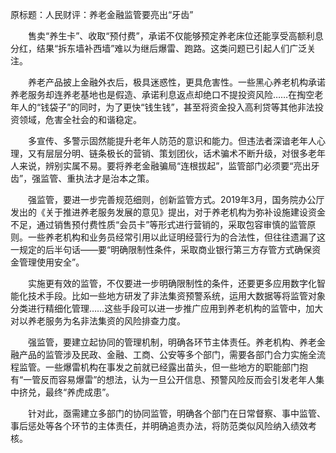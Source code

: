 原标题：人民财评：养老金融监管要亮出“牙齿”

　　售卖“养生卡”、收取“预付费”，承诺不仅能够预定养老床位还能享受高额利息分红，结果“拆东墙补西墙”难以为继后爆雷、跑路。这类问题已引起人们广泛关注。

　　养老产品披上金融外衣后，极具迷惑性，更具危害性。一些黑心养老机构承诺养老服务却连养老基地也是假造、承诺利息返点却绝口不提投资风险……在掏空老年人的“钱袋子”的同时，为了更快“钱生钱”，甚至将资金投入高利贷等其他非法投资领域，危害全社会的和谐稳定。

　　多宣传、多警示固然能提升老年人防范的意识和能力。但违法者深谙老年人心理，又有层层分明、链条极长的营销、策划团伙，话术骗术不断升级，对很多老年人来说，辨别实属不易。要将养老金融骗局“连根拔起”，监管部门必须要“亮出牙齿”，强监管、重执法才是治本之策。

　　强监管，要进一步完善规范细则，创新监管方式。2019年3月，国务院办公厅发出的《关于推进养老服务发展的意见》提出，对于养老机构为弥补设施建设资金不足，通过销售预付费性质“会员卡”等形式进行营销的，采取包容审慎的监管原则。一些养老机构和业务员经常引用以此证明经营行为的合法性，但往往遗漏了这一规定的后半句话——要“明确限制性条件，采取商业银行第三方存管方式确保资金管理使用安全”。

　　实施更有效的监管，不仅要进一步明确限制性的条件，还要更多应用数字化智能化技术手段。比如一些地方研发了非法集资预警系统，运用大数据等将监管对象分类进行精细化管理……这些手段可以进一步推广应用到养老机构的监管中，加大对以养老服务为名非法集资的风险排查力度。

　　强监管，要建立起协同的管理机制，明确各环节主体责任。养老机构、养老金融产品的监管涉及民政、金融、工商、公安等多个部门，需要各部门合力实施全流程监管。一些爆雷机构在事发之前就已经露出苗头，但一些地方的职能部门抱有“一管反而容易爆雷”的想法，认为一旦公开信息、预警风险反而会引发老年人集中挤兑，最终“养虎成患”。

　　针对此，亟需建立多部门的协同监管，明确各个部门在日常督察、事中监管、事后惩处等各个环节的主体责任，并明确追责办法，将防范类似风险纳入绩效考核。
